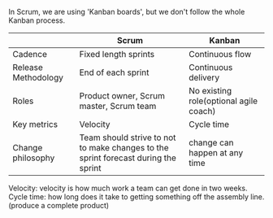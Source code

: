 In Scrum, we are using 'Kanban boards', but we don't follow the whole Kanban process.

|      |Scrum| Kanban|
|------|-------|--------|
|Cadence| Fixed length sprints| Continuous flow|
|Release Methodology| End of each sprint| Continuous delivery|
|Roles| Product owner, Scrum master, Scrum team| No existing role(optional agile coach)|
|Key metrics| Velocity| Cycle time|
|Change philosophy| Team should strive to not to make changes to the sprint forecast during the sprint| change can happen at any time|

Velocity: velocity is how much work a team can get done in two weeks.
Cycle time: how long does it take to getting something off the assembly line.(produce a complete product)
